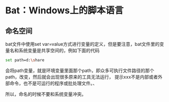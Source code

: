 # Bat：Windows上的脚本语言

## 命名空间
bat文件中使用set var=value方式进行变量的定义，但是要注意，bat文件里的变量名和系统变量是共享空间的，例如下面的代码

```bash
set path=d:\share
```
会将path变量，就是环境变量里面那个path，即众多可执行文件路径的那个path，改变，然后就会出现很多原来的工具无法运行，
提示xxx不是内部或者外部命令，也不是可运行的程序或批处理文件。、

所以，命名的时候不要和系统变量冲突。
